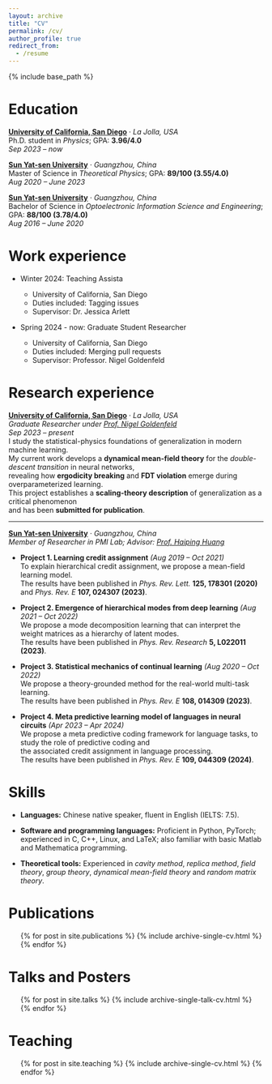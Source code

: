 ```yaml
---
layout: archive
title: "CV"
permalink: /cv/
author_profile: true
redirect_from:
  - /resume
---
```


{% include base_path %}

Education
======
**[University of California, San Diego](https://physics.ucsd.edu/)** · *La Jolla, USA*  
Ph.D. student in *Physics*; GPA: **3.96/4.0**  
*Sep 2023 – now*

**[Sun Yat-sen University](https://www.sysu.edu.cn/sysuen/)** · *Guangzhou, China*  
Master of Science in *Theoretical Physics*; GPA: **89/100 (3.55/4.0)**  
*Aug 2020 – June 2023*

**[Sun Yat-sen University](https://www.sysu.edu.cn/sysuen/)** · *Guangzhou, China*  
Bachelor of Science in *Optoelectronic Information Science and Engineering*; GPA: **88/100 (3.78/4.0)**  
*Aug 2016 – June 2020*

Work experience
======
* Winter 2024: Teaching Assista
  * University of California, San Diego
  * Duties included: Tagging issues
  * Supervisor: Dr. Jessica Arlett

* Spring 2024 - now: Graduate Student Researcher
  * University of California, San Diego
  * Duties included: Merging pull requests
  * Supervisor: Professor. Nigel Goldenfeld

Research experience
======
**[University of California, San Diego](https://physics.ucsd.edu/)** · *La Jolla, USA*  
*Graduate Researcher under [Prof. Nigel Goldenfeld](https://guava.physics.ucsd.edu/~nigel/)*  
*Sep 2023 – present*  
I study the statistical-physics foundations of generalization in modern machine learning.  
My current work develops a **dynamical mean-field theory** for the *double-descent transition* in neural networks,  
revealing how **ergodicity breaking** and **FDT violation** emerge during overparameterized learning.  
This project establishes a **scaling-theory description** of generalization as a critical phenomenon  
and has been **submitted for publication**.

---

**[Sun Yat-sen University](https://www.sysu.edu.cn/sysuen/)** · *Guangzhou, China*  
*Member of Researcher in PMI Lab; Advisor: [Prof. Haiping Huang](https://www.labxing.com/files/lab_data/368-1651116724-TsDPO0az.pdf)*  

- **Project 1. Learning credit assignment** *(Aug 2019 – Oct 2021)*  
  To explain hierarchical credit assignment, we propose a mean-field learning model.  
  The results have been published in *Phys. Rev. Lett.* **125, 178301 (2020)** and *Phys. Rev. E* **107, 024307 (2023)**.

- **Project 2. Emergence of hierarchical modes from deep learning** *(Aug 2021 – Oct 2022)*  
  We propose a mode decomposition learning that can interpret the weight matrices as a hierarchy of latent modes.  
  The results have been published in *Phys. Rev. Research* **5, L022011 (2023)**.

- **Project 3. Statistical mechanics of continual learning** *(Aug 2020 – Oct 2022)*  
  We propose a theory-grounded method for the real-world multi-task learning.  
  The results have been published in *Phys. Rev. E* **108, 014309 (2023)**.

- **Project 4. Meta predictive learning model of languages in neural circuits** *(Apr 2023 – Apr 2024)*  
  We propose a meta predictive coding framework for language tasks, to study the role of predictive coding and  
  the associated credit assignment in language processing.  
  The results have been published in *Phys. Rev. E* **109, 044309 (2024)**.



Skills
======
- **Languages:** Chinese native speaker, fluent in English (IELTS: 7.5).

- **Software and programming languages:** Proficient in Python, PyTorch; experienced in C, C++, Linux, and LaTeX; also familiar with basic Matlab and Mathematica programming.

- **Theoretical tools:** Experienced in *cavity method*, *replica method*,  *field theory*, *group theory*, *dynamical mean-field theory* and *random matrix theory*.

Publications
======
  <ul>{% for post in site.publications %}
    {% include archive-single-cv.html %}
  {% endfor %}</ul>
  
Talks and Posters
======
  <ul>{% for post in site.talks %}
    {% include archive-single-talk-cv.html %}
  {% endfor %}</ul>
  
Teaching
======
  <ul>{% for post in site.teaching %}
    {% include archive-single-cv.html %}
  {% endfor %}</ul>

